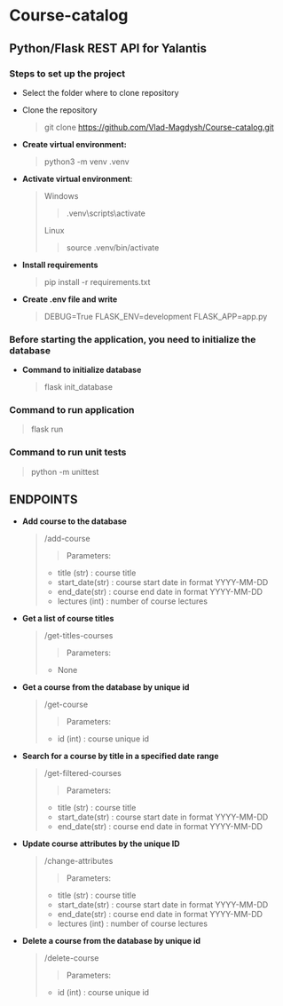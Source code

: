 # Course-catalog
## Python/Flask REST API for Yalantis
### Steps to set up the project
- Select the folder where to clone repository
- Clone the repository 
  >git clone https://github.com/Vlad-Magdysh/Course-catalog.git
- **Create virtual environment:** 
  >python3 -m venv .venv
- **Activate virtual environment**: 
  >Windows 
  >>.venv\scripts\activate
  >
  >Linux 
  >>source .venv/bin/activate
  
- **Install requirements**
  >pip install -r requirements.txt
  
- **Create .env file and write**
  > DEBUG=True 
  > FLASK_ENV=development 
  > FLASK_APP=app.py
   
### Before starting the application, you need to initialize the database
- **Command to initialize database**
  >flask init_database
  
### Command to run application
  > flask run
   
### Command to run unit tests
  > python -m unittest

## ENDPOINTS
- **Add course to the database**
  > /add-course
  > >Parameters:
  >  - title (str) : course title
  >  - start_date(str) : course start date in format YYYY-MM-DD
  >  - end_date(str) : course end date in format YYYY-MM-DD
  >  - lectures (int) : number of course lectures
  
- **Get a list of course titles**
  > /get-titles-courses
  > >Parameters:
  > - None

- **Get a course from the database by unique id**
  > /get-course
  > >Parameters:
  >  - id (int) : course unique id
  
- **Search for a course by title in a specified date range**
  > /get-filtered-courses
  > >Parameters:
  >  - title (str) : course title
  >  - start_date(str) : course start date in format YYYY-MM-DD
  >  - end_date(str) : course end date in format YYYY-MM-DD
  
- **Update course attributes by the unique ID**
  > /change-attributes
  > >Parameters:
  >  - title (str) : course title
  >  - start_date(str) : course start date in format YYYY-MM-DD
  >  - end_date(str) : course end date in format YYYY-MM-DD
  >  - lectures (int) : number of course lectures
  
- **Delete a course from the database by unique id**
  > /delete-course
  > >Parameters:
  >  - id (int) : course unique id